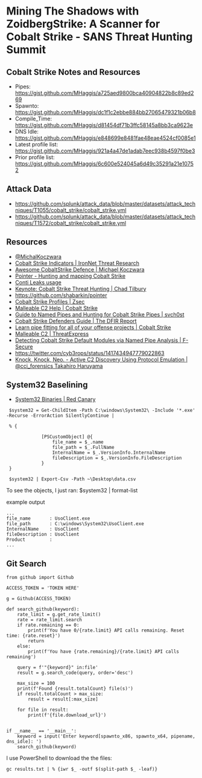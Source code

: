 # Mining The Shadows with ZoidbergStrike: A Scanner for Cobalt Strike - SANS Threat Hunting Summit


## Cobalt Strike Notes and Resources

- Pipes: https://gist.github.com/MHaggis/a725aed9800bca40904822b8c89ed269
- Spawnto: https://gist.github.com/MHaggis/dc1f1c2ebbe884bb27065479321b06b8 
- Compile_Time: https://gist.github.com/MHaggis/d81454df71b3ffc58145a8bb3ca9623e
- DNS Idle: https://gist.github.com/MHaggis/e848699e8481fae48eae4524cf0085e1
- Latest profile list: https://gist.github.com/MHaggis/921a4a47de1adab7eec938b4597f0be3
- Prior profile list: https://gist.github.com/MHaggis/6c600e524045a6d49c35291a21e10752

## Attack Data
- https://github.com/splunk/attack_data/blob/master/datasets/attack_techniques/T1055/cobalt_strike/cobalt_strike.yml
- https://github.com/splunk/attack_data/blob/master/datasets/attack_techniques/T1572/cobalt_strike/cobalt_strike.yml 

## Resources
- [@MichalKoczwara](https://twitter.com/MichalKoczwara)
- [Cobalt Strike Indicators | IronNet Threat Research](https://github.com/IronNetCybersecurity/IronNetTR/tree/main/cobalt_strike)
- [Awesome CobaltStrike Defence | Michael Koczwara](https://github.com/MichaelKoczwara/Awesome-CobaltStrike-Defence)
- [Pointer - Hunting and mapping Cobalt Strike](https://github.com/shabarkin/pointer)
- [Conti Leaks usage](https://twitter.com/M_haggis/status/1424780941059235851?s=20)
- [Keynote: Cobalt Strike Threat Hunting | Chad Tilbury](https://www.youtube.com/watch?v=borfuQGrB8g)
- https://github.com/shabarkin/pointer
- [Cobalt Strike Profiles | Zsec](https://blog.zsec.uk/cobalt-strike-profiles/)
- [Malleable C2 Help | Cobalt Strike](https://cobaltstrike.com/help-malleable-c2)
- [Guide to Named Pipes and Hunting for Cobalt Strike Pipes | svch0st](https://svch0st.medium.com/guide-to-named-pipes-and-hunting-for-cobalt-strike-pipes-dc46b2c5f575)
- [Cobalt Strike Defenders Guide | The DFIR Report](https://thedfirreport.com/2021/08/29/cobalt-strike-a-defenders-guide/)
- [Learn pipe fitting for all of your offense projects | Cobalt Strike](https://blog.cobaltstrike.com/2021/02/09/learn-pipe-fitting-for-all-of-your-offense-projects/)
- [Malleable C2 | ThreatExpress](https://github.com/threatexpress/malleable-c2)
- [Detecting Cobalt Strike Default Modules via Named Pipe Analysis | F-Secure](https://labs.f-secure.com/blog/detecting-cobalt-strike-default-modules-via-named-pipe-analysis/)
- https://twitter.com/cyb3rops/status/1417434947779022863
- [Knock, Knock, Neo. - Active C2 Discovery Using Protocol Emulation | @cci_forensics Takahiro Haruyama](https://jsac.jpcert.or.jp/archive/2021/pdf/JSAC2021_201_haruyama_jp.pdf)



## System32 Baselining 
- [System32 Binaries | Red Canary](https://redcanary.com/blog/system32-binaries)



```
 $system32 = Get-ChildItem -Path C:\windows\System32\ -Include '*.exe' -Recurse -ErrorAction SilentlyContinue |

 % {

             [PSCustomObject] @{
                 file_name = $_.name
                 file_path = $_.FullName
                 InternalName = $_.VersionInfo.InternalName
                 fileDescription = $_.VersionInfo.FileDescription
             }
 }

 $system32 | Export-Csv -Path ~\Desktop\data.csv
 ```
 
 
 
  To see the objects, I just ran: 
 $system32 | format-list
 
 example output

 ```
 ...
file_name       : UsoClient.exe
file_path       : C:\windows\System32\UsoClient.exe
InternalName    : UsoClient
fileDescription : UsoClient
Product         :
...
```

## Git Search


```
from github import Github

ACCESS_TOKEN = 'TOKEN HERE'

g = Github(ACCESS_TOKEN)

def search_github(keyword):
    rate_limit = g.get_rate_limit()
    rate = rate_limit.search
    if rate.remaining == 0:
        print(f'You have 0/{rate.limit} API calls remaining. Reset time: {rate.reset}')
        return
    else:
        print(f'You have {rate.remaining}/{rate.limit} API calls remaining')

    query = f'"{keyword}" in:file'
    result = g.search_code(query, order='desc')

    max_size = 100
    print(f'Found {result.totalCount} file(s)')
    if result.totalCount > max_size:
        result = result[:max_size]

    for file in result:
        print(f'{file.download_url}')


if __name__ == '__main__':
    keyword = input('Enter keyword[spawnto_x86, spawnto_x64, pipename, dns_idle]: ')
    search_github(keyword)
```

I use PowerShell to download the the files:

```
gc results.txt | % {iwr $_ -outf $(split-path $_ -leaf)}
```
